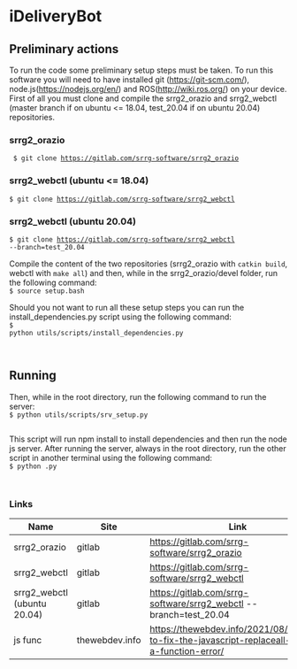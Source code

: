 # iDeliveryBot



## Preliminary actions

To run the code some preliminary setup steps must be taken. To run this software you will need to have installed git (https://git-scm.com/), node.js(https://nodejs.org/en/) and ROS(http://wiki.ros.org/) on your device. First of all you must clone and compile the srrg2_orazio and srrg2_webctl (master branch if on ubuntu <= 18.04, test_20.04 if on ubuntu 20.04) repositories. <br>

### <b> srrg2_orazio </b>
<code> \$ git clone https://gitlab.com/srrg-software/srrg2_orazio </code>

### <b> srrg2_webctl (ubuntu <= 18.04) </b>
<code>\$ git clone https://gitlab.com/srrg-software/srrg2_webctl </code>

### <b> srrg2_webctl (ubuntu 20.04) </b>
<code>\$ git clone https://gitlab.com/srrg-software/srrg2_webctl --branch=test_20.04</code> <br>

Compile the content of the two repositories (srrg2_orazio with <code>catkin build</code>, webctl with <code>make all</code>) and then, while in the srrg2_orazio/devel folder, run the following command:
<br> <code>\$ source setup.bash </code> <br>

Should you not want to run all these setup steps you can run the install_dependencies.py script using the following command:<br>
<code>\$ python utils/scripts/install_dependencies.py <br><br> </code> 

## Running 
Then, while in the root directory, run the following command to run the server: <br>
<code>\$ python utils/scripts/srv_setup.py <br><br> </code> 
This script will run npm install to install dependencies and then run the node js server. After running the server, always in the root directory, run the other script in another terminal using the following command: <br>
<code>\$ python .py <br><br> </code>

### Links

| Name | Site | Link |
|------|------|------|
| srrg2_orazio | gitlab |  https://gitlab.com/srrg-software/srrg2_orazio 
| srrg2_webctl | gitlab |  https://gitlab.com/srrg-software/srrg2_webctl  |
srrg2_webctl (ubuntu 20.04) | gitlab | https://gitlab.com/srrg-software/srrg2_webctl --branch=test_20.04 
|js func| thewebdev.info | https://thewebdev.info/2021/08/13/how-to-fix-the-javascript-replaceall-is-not-a-function-error/
